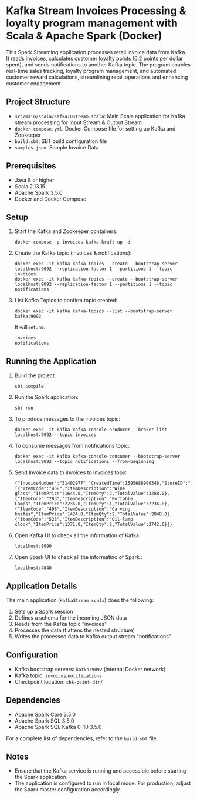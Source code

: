 # Kafka Stream Invoices Processing & loyalty program management with Scala & Apache Spark (Docker)

This Spark Streaming application processes retail invoice data from Kafka. 
It reads invoices, calculates customer loyalty points (0.2 points per dollar spent), 
and sends notifications to another Kafka topic. The program enables real-time sales tracking, 
loyalty program management, and automated customer reward calculations, streamlining retail operations and enhancing customer engagement.

## Project Structure

- `src/main/scala/KafkaIOStream.scala`: Main Scala application for Kafka stream processing for Input Stream & Output Stream
- `docker-compose.yml`: Docker Compose file for setting up Kafka and Zookeeper
- `build.sbt`: SBT build configuration file
- `samples.json`: Sample Invoice Data 

## Prerequisites

- Java 8 or higher
- Scala 2.13.15
- Apache Spark 3.5.0
- Docker and Docker Compose

## Setup

1. Start the Kafka and Zookeeper containers:
   ```
   docker-compose -p invoices-kafka-kraft up -d
   ```

2. Create the Kafka topic (invoices & notifications):
   ```
   docker exec -it kafka kafka-topics --create --bootstrap-server localhost:9092 --replication-factor 1 --partitions 1 --topic invoices
   docker exec -it kafka kafka-topics --create --bootstrap-server localhost:9092 --replication-factor 1 --partitions 1 --topic notifications
   ```

3. List Kafka Topics to confirm topic created:
   ```
   docker exec -it kafka kafka-topics --list --bootstrap-server kafka:9092
   ```
   It will return:
   ```
   invoices
   notifications
   ```

## Running the Application

1. Build the project:

   ```
   sbt compile
   ```

2. Run the Spark application:

   ```
   sbt run
   ```

3. To produce messages to the invoices topic:

   ```
   docker exec -it kafka kafka-console-producer --broker-list localhost:9092 --topic invoices
   ```
   
4. To consume messages from notifications topic:   
   ```
   docker exec -it kafka kafka-console-consumer --bootstrap-server localhost:9092 --topic notifications --from-beginning
   ```
  
5. Send Invoice data to invoices to invoices topic
   ```
   {"InvoiceNumber":"51402977","CreatedTime":1595688900348,"StoreID":"STR7188","PosID":"POS956","CashierID":"OAS134","CustomerType":"PRIME","CustomerCardNo":"4629185211","TotalAmount":11114.0,"NumberOfItems":4,"PaymentMethod":"CARD","TaxableAmount":11114.0,"CGST":277.85,"SGST":277.85,"CESS":13.8925,"DeliveryType":"TAKEAWAY","InvoiceLineItems":[{"ItemCode":"458","ItemDescription":"Wine glass","ItemPrice":1644.0,"ItemQty":2,"TotalValue":3288.0},{"ItemCode":"283","ItemDescription":"Portable Lamps","ItemPrice":2236.0,"ItemQty":1,"TotalValue":2236.0},{"ItemCode":"498","ItemDescription":"Carving knifes","ItemPrice":1424.0,"ItemQty":2,"TotalValue":2848.0},{"ItemCode":"523","ItemDescription":"Oil-lamp clock","ItemPrice":1371.0,"ItemQty":2,"TotalValue":2742.0}]}
   ```
   
6. Open Kafka UI to check all the information of Kafka:
   ```
   localhost:8090
   ```
7. Open Spark UI to check all the informatino of Spark :
   ```
   localhost:4040
   ```
   
## Application Details

The main application (`KafkaStream.scala`) does the following:

1. Sets up a Spark session
2. Defines a schema for the incoming JSON data
3. Reads from the Kafka topic "invoices"
4. Processes the data (flattens the nested structure)
5. Writes the processed data to Kafka output stream "notifications"

## Configuration

- Kafka bootstrap servers: `kafka:9092` (internal Docker network)
- Kafka topic: `invoices`,`notifications`
- Checkpoint location: `chk-point-dir/`

## Dependencies

- Apache Spark Core 3.5.0
- Apache Spark SQL 3.5.0
- Apache Spark SQL Kafka 0-10 3.5.0

For a complete list of dependencies, refer to the `build.sbt` file.

## Notes

- Ensure that the Kafka service is running and accessible before starting the Spark application.
- The application is configured to run in local mode. For production, adjust the Spark master configuration accordingly.
